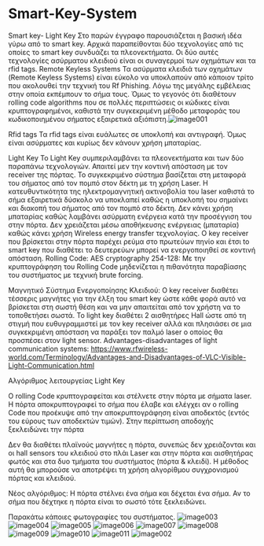 # Smart-Key-System
Smart key- Light Key
Στο παρών έγγραφο παρουσιάζεται η βασική ιδέα γύρω από το smart key. Αρχικά παραπείθονται δύο τεχνολογίες από τις οποίες το smart key συνδυάζει τα πλεονεκτήματα. Οι δύο αυτές τεχνολογίες ασύρματου κλειδιού είναι οι συναγερμοί των οχημάτων και τα rfid tags.
Remote Keyless Systems
Τα ασύρματα κλειδιά των οχημάτων (Remote Keyless Systems) είναι εύκολο να υποκλαπούν από κάποιον τρίτο που ακολουθεί την τεχνική του Rf Phishing. Λόγω της μεγάλης εμβέλειας στην οποία εκπέμπουν το σήμα τους. Όμως το γεγονός ότι διαθέτουν rolling code algorithms που σε πολλές περιπτώσεις οι κώδικες είναι κρυπτογραφημένοι, καθιστά την συγκεκριμένη μέθοδο μεταφοράς του κωδικοποιημένου σήματος εξαιρετικά αξιόπιστη.![image001](https://user-images.githubusercontent.com/73073984/103211599-4d97d580-4911-11eb-8452-e31c71ad1992.jpg)

Rfid tags
Τα rfid tags είναι ευάλωτες σε υποκλοπή και αντιγραφή. Όμως είναι  ασύρματες και κυρίως δεν κάνουν χρήση μπαταρίας.

Light Key
Το Light Key συμπεριλαμβάνει τα πλεονεκτήματα και των δύο παραπάνω τεχνολογιών.  Απαιτεί μεν την κοντινή απόσταση με τον receiver της πόρτας. 
Το συγκεκριμένο σύστημα βασίζεται στη μεταφορά του σήματος από τον πομπό στον δέκτη με τη χρήση Laser. Η κατευθυντικότητα της ηλεκτρομαγνητική ακτινοβολία του laser καθιστά το σήμα εξαιρετικά δύσκολο να υποκλαπεί καθώς η υποκλοπή του σημαίνει και διακοπή του σήματος από τον πομπό στο δέκτη.
Δεν κάνει χρήση μπαταρίας καθώς λαμβάνει ασύρματη ενέργεια κατά την προσέγγιση του στην πόρτα.
Δεν χρειάζεται μέσω αποθήκευσης ενέργειας (μπαταρία) καθώς κάνει χρήση Wireless energy transfer τεχνολογίας. Ο  key receiver που βρίσκεται στην πόρτα παρέχει ρεύμα στο πρωτεύων πηνίο και έτσι to smart key που διαθέτει το δευτερεύων μπορεί να ενεργοποιηθεί σε κοντινή απόσταση.
Rolling Code:
 AES cryptography 254-128:
Με την κρυπτογράφηση του Rolling Code μηδενίζεται η πιθανότητα παραβίασης του συστήματος με τεχνική brute forcing.

Μαγνητικό Σύστημα Ενεργοποίησης Κλειδιού:
Ο key receiver διαθέτει τέσσερις μαγνήτες για την έλξη του smart key ώστε κάθε φορά αυτό να βρίσκεται στη σωστή θέση και να μην απαιτείται από τον χρήστη να το τοποθετήσει σωστά.
To light key διαθέτει 2 αισθητήρες Hall ώστε από τη στιγμή που ευθυγραμμιστεί με τον key receiver αλλά και πλησιάσει σε μια συγκεκριμένη απόσταση να παράξει τον παλμό laser ο οποίος θα προσπέσει στον light sensor.
Advantages-disadvantages of light communication systems:
https://www.rfwireless-world.com/Terminology/Advantages-and-Disadvantages-of-VLC-Visible-Light-Communication.html

Αλγόριθμος λειτουργείας Light Key

Ο rolling Code κρυπτογραφείται και στέλνετε στην πόρτα με σήματα laser. Η πόρτα αποκρυπτογραφεί το σήμα που έλαβε και ελέγχει αν ο rolling Code που προέκυψε από την αποκρυπτογράφηση είναι αποδεκτός (εντός του εύρους των αποδεκτών τιμών). Στην περίπτωση αποδοχής ξεκλειδώνει την πόρτα


Δεν θα διαθέτει πλαϊνούς μαγνήτες η πόρτα, συνεπώς δεν χρειάζονται και οι hall sensors του κλειδιού στο πλάι
Laser και στην πόρτα και αισθητήρας φωτός και στα δυο τμήματα του συστήματος (πόρτα & κλειδί). Η μέθοδος αυτή θα μπορούσε να αποτρέψει τη χρήση αλγορίθμου συγχρονισμού πόρτας και κλειδιού.

Νέος αλγόριθμος:
Η πόρτα στέλνει ένα σήμα και δέχεται ένα σήμα. Αν το σήμα που δέχτηκε η πόρτα είναι το σωστό τότε ξεκλειδώνει.

Παρακάτω κάποιες φωτογραφίες του συστήματος.
![image003](https://user-images.githubusercontent.com/73073984/103211648-74eea280-4911-11eb-8d87-372d30ad8834.png)
![image004](https://user-images.githubusercontent.com/73073984/103211651-75873900-4911-11eb-9053-a4e99d3cd14c.jpg)
![image005](https://user-images.githubusercontent.com/73073984/103211654-76b86600-4911-11eb-8e22-8fe98359f765.jpg)
![image006](https://user-images.githubusercontent.com/73073984/103211661-791ac000-4911-11eb-92c3-6f4594efb1d4.jpg)
![image007](https://user-images.githubusercontent.com/73073984/103211664-7ae48380-4911-11eb-985c-95d090acda56.jpg)
![image008](https://user-images.githubusercontent.com/73073984/103211666-7d46dd80-4911-11eb-9b05-966b82710418.jpg)
![image009](https://user-images.githubusercontent.com/73073984/103211668-7f10a100-4911-11eb-9430-3807623869f1.jpg)
![image010](https://user-images.githubusercontent.com/73073984/103211669-8172fb00-4911-11eb-8e61-ac3bfb3865f2.jpg)
![image011](https://user-images.githubusercontent.com/73073984/103211675-85068200-4911-11eb-96e6-72840355da23.png)
![image002](https://user-images.githubusercontent.com/73073984/103211645-74560c00-4911-11eb-9fea-c0123f3d5b8c.png)
